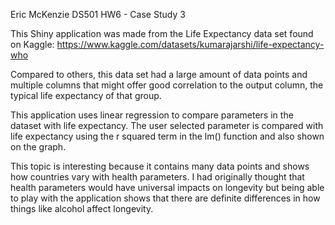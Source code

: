 Eric McKenzie
DS501 HW6 - Case Study 3

This Shiny application was made from the Life Expectancy data set found on Kaggle:
https://www.kaggle.com/datasets/kumarajarshi/life-expectancy-who

Compared to others, this data set had a large amount of data points and multiple columns that might offer good correlation to the output column, the typical life expectancy of that group.

This application uses linear regression to compare parameters in the dataset with life expectancy.  The user selected parameter is compared with life expectancy using the r squared term in the lm() function and also shown on the graph.

This topic is interesting because it contains many data points and shows how countries vary with health parameters.  I had originally thought that health parameters would have universal impacts on longevity but being able to play with the application shows that there are definite differences in how things like alcohol affect longevity.


